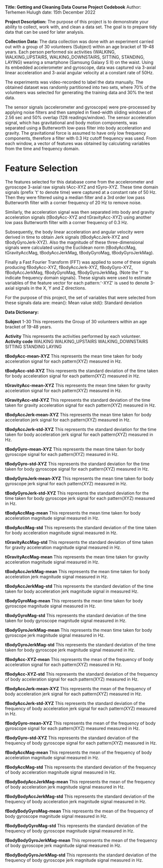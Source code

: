 **Title: Getting and Cleaning Data Course Project Codebook**
Author: Terhemen Hulugh
date: 15th December 2022

**Project Description:**
The purpose of this project is to demonstrate your ability to collect, work with, and clean a data set. 
The goal is to prepare tidy data that can be used for later analysis. 

**Collection Data:**
The data collection was done with an experiment carried out with a group of 30 volunteers (Subject) within an age bracket of 19-48 years. 
Each person performed six activities (WALKING, WALKING_UPSTAIRS, WALKING_DOWNSTAIRS, SITTING, STANDING, LAYING) wearing a smartphone (Samsung Galaxy S II) 
on the waist. 
Using its embedded accelerometer and gyroscope, data was captured via 3-axial linear acceleration and 3-axial angular velocity at a constant rate of 50Hz. 

The experiments was video-recorded to label the data manually. The obtained dataset was randomly partitioned into two sets, 
where 70% of the volunteers was selected for generating the training data and 30% the test data.

The sensor signals (accelerometer and gyroscope) were pre-processed by applying noise filters and 
then sampled in fixed-width sliding windows of 2.56 sec and 50% overlap (128 readings/window). 
The sensor acceleration signal, which has gravitational and body motion components, was separated 
using a Butterworth low-pass filter into body acceleration and gravity. The gravitational force is assumed to have only low frequency components, 
therefore a filter with 0.3 Hz cutoff frequency was used. From each window, a vector of features was obtained 
by calculating variables from the time and frequency domain.

Feature Selection 
=================
The features selected for this database come from the accelerometer and gyroscope 3-axial raw signals tAcc-XYZ and tGyro-XYZ. 
These time domain signals (prefix 't' to denote time) were captured at a constant rate of 50 Hz. 
Then they were filtered using a median filter and a 3rd order low pass Butterworth filter with a corner frequency of 20 Hz to remove noise. 

Similarly, the acceleration signal was then separated into body and gravity acceleration signals (tBodyAcc-XYZ and tGravityAcc-XYZ) 
using another low pass Butterworth filter with a corner frequency of 0.3 Hz. 

Subsequently, the body linear acceleration and angular velocity were derived in time to obtain Jerk signals (tBodyAccJerk-XYZ and tBodyGyroJerk-XYZ). 
Also the magnitude of these three-dimensional signals were calculated using the Euclidean norm 
(tBodyAccMag, tGravityAccMag, tBodyAccJerkMag, tBodyGyroMag, tBodyGyroJerkMag). 

Finally a Fast Fourier Transform (FFT) was applied to some of these signals producing 
fBodyAcc-XYZ, fBodyAccJerk-XYZ, fBodyGyro-XYZ, fBodyAccJerkMag, fBodyGyroMag, fBodyGyroJerkMag. (Note the 'f' to indicate frequency domain signals). 
These signals were used to estimate variables of the feature vector for each pattern:'-XYZ' is used to denote 3-axial signals in the X, Y and Z directions.

For the purpose of this project, the set of variables that were selected from these signals data are: 
mean(): Mean value
std(): Standard deviation

**Data Dictionary:**

**Subject**   1-30
This represents the Group of 30 volunteers within an age bracket of 19-48 years.

**Activity**
This represents the activities performed by each volunteer.
**Activity code**
        WALKING 
        WALKING_UPSTAIRS 
        WALKING_DOWNSTAIRS 
        SITTING 
        STANDING 
        LAYING

**tBodyAcc-mean-XYZ**
This represents the mean time taken for body acceleration signal for each pattern(XYZ) measured in Hz.

**tBodyAcc-std-XYZ**
This represents the standard deviation of the time taken for body acceleration signal for each pattern(XYZ) measured in Hz.

**tGravityAcc-mean-XYZ**
This represents the mean time taken for gravity acceleration signal for each pattern(XYZ) measured in Hz.

**tGravityAcc-std-XYZ**
This represents the standard deviation of the time taken for gravity acceleration signal for each pattern(XYZ) measured in Hz.

**tBodyAccJerk-mean-XYZ**
This represents the mean time taken for body acceleration jerk signal for each pattern(XYZ) measured in Hz.

**tBodyAccJerk-std-XYZ**
This represents the standard deviation for the time taken for body acceleration jerk signal for each pattern(XYZ) measured in Hz.

**tBodyGyro-mean-XYZ**
This represents the mean time taken for body gyroscope signal for each pattern(XYZ) measured in Hz.

**tBodyGyro-std-XYZ**
This represents the standard deviation for the time taken for body gyroscope signal for each pattern(XYZ) measured in Hz.

**tBodyGyroJerk-mean-XYZ**
This represents the mean time taken for body gyroscope jerk signal for each pattern(XYZ) measured in Hz.

**tBodyGyroJerk-std-XYZ**
This represents the standard deviation for the time taken for body gyroscope jerk signal for each pattern(XYZ) measured in Hz.

**tBodyAccMag-mean**
This represents the mean time taken for body acceleration magnitude signal measured in Hz.

**tBodyAccMag-std**
This represents the standard deviation of the time taken for body acceleration magnitude signal measured in Hz.

**tGravityAccMag-std**
This represents the standard deviation of time taken for gravity acceleration magnitude signal measured in Hz.

**tGravityAccMag-mean**
This represents the mean time taken for gravity acceleration magnitude signal measured in Hz.

**tBodyAccJerkMag-mean**
This represents the mean time taken for body acceleration jerk magnitude signal measured in Hz.

**tBodyAccJerkMag-std**
This represents the standard deviation of the time taken for body acceleration jerk magnitude signal in measured Hz.

**tBodyGyroMag-mean**
This represents the mean time taken for body gyroscope magnitude signal measured in Hz.

**tBodyGyroMag-std**
This represents the standard deviation of the time taken for body gyroscope magnitude signal measured in Hz.

**tBodyGyroJerkMag-mean**
This represents the mean time taken for body gyroscope jerk magnitude signal measured in Hz.

**tBodyGyroJerkMag-std**
This represents the standard deviation of the time taken for body gyroscope jerk magnitude signal measured in Hz.

**fBodyAcc-XYZ-mean**
This represents the mean of the frequency of body acceleration signal for each pattern(XYZ) measured in Hz.

**fBodyAcc-XYZ-std**
This represents the standard deviation of the frequency of body acceleration signal for each pattern(XYZ) measured in Hz.

**fBodyAccJerk-mean-XYZ**
This represents the mean of the frequency of body acceleration jerk signal for each pattern(XYZ) measured in Hz.

**fBodyAccJerk-std-XYZ**
This represents the standard deviation of the frequency of body acceleration jerk signal for each pattern(XYZ) measured in Hz.

**fBodyGyro-mean-XYZ**
This represents the mean of the frequency of body gyroscope signal for each pattern(XYZ) measured measured in Hz.

**fBodyGyro-std-XYZ**
This represents the standard deviation of the frequency of body gyroscope signal for each pattern(XYZ) measured in Hz.

**fBodyAccMag-mean**
This represents the mean of the frequency of body acceleration magnitude signal measured in Hz.

**fBodyAccMag-std**
This represents the standard deviation of the frequency of body acceleration magnitude signal measured in Hz.

**fBodyBodyAccJerkMag-mean**
This represents the mean of the frequency of body acceleration jerk magnitude signal measured in Hz.

**fBodyBodyAccJerkMag-std**
This represents the standard deviation of the frequency of body acceleration jerk magnitude signal measured in Hz.

**fBodyBodyGyroMag-mean**
This represents the mean of the frequency of body gyroscope magnitude signal measured in Hz.

**fBodyBodyGyroMag-std**
This represents the standard deviation of the frequency of body gyroscope magnitude signal measured in Hz.

**fBodyBodyGyroJerkMag-mean**
This represents the mean of the frequency of body gyroscope jerk magnitude signal measured in Hz.

**fBodyBodyGyroJerkMag-std**
This represents the standard deviation of the frequency of body gyroscope jerk magnitude signal measured in Hz.